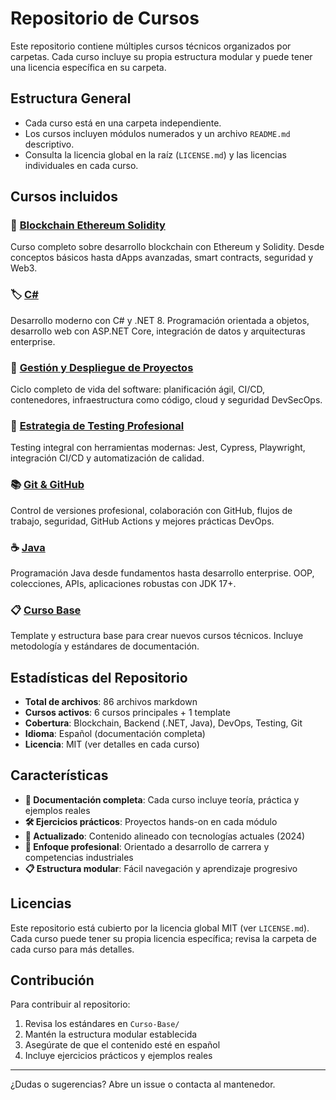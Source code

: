 # Repositorio de Cursos

Este repositorio contiene múltiples cursos técnicos organizados por carpetas. Cada curso incluye su propia estructura modular y puede tener una licencia específica en su carpeta.

## Estructura General

- Cada curso está en una carpeta independiente.
- Los cursos incluyen módulos numerados y un archivo `README.md` descriptivo.
- Consulta la licencia global en la raíz (`LICENSE.md`) y las licencias individuales en cada curso.

## Cursos incluidos

### 🔗 [Blockchain Ethereum Solidity](./blockchain-ethereum-solidity/)
Curso completo sobre desarrollo blockchain con Ethereum y Solidity. Desde conceptos básicos hasta dApps avanzadas, smart contracts, seguridad y Web3.

### 🏷️ [C#](./curso_C#/)
Desarrollo moderno con C# y .NET 8. Programación orientada a objetos, desarrollo web con ASP.NET Core, integración de datos y arquitecturas enterprise.

### 🚀 [Gestión y Despliegue de Proyectos](./curso_gestion_despliegue_proyectos/)
Ciclo completo de vida del software: planificación ágil, CI/CD, contenedores, infraestructura como código, cloud y seguridad DevSecOps.

### 🧪 [Estrategia de Testing Profesional](./estrategia-testing-profesional/)
Testing integral con herramientas modernas: Jest, Cypress, Playwright, integración CI/CD y automatización de calidad.

### 📚 [Git & GitHub](./git_github/)
Control de versiones profesional, colaboración con GitHub, flujos de trabajo, seguridad, GitHub Actions y mejores prácticas DevOps.

### ☕ [Java](./java/)
Programación Java desde fundamentos hasta desarrollo enterprise. OOP, colecciones, APIs, aplicaciones robustas con JDK 17+.

### 📋 [Curso Base](./Curso-Base/)
Template y estructura base para crear nuevos cursos técnicos. Incluye metodología y estándares de documentación.

## Estadísticas del Repositorio

- **Total de archivos**: 86 archivos markdown
- **Cursos activos**: 6 cursos principales + 1 template
- **Cobertura**: Blockchain, Backend (.NET, Java), DevOps, Testing, Git
- **Idioma**: Español (documentación completa)
- **Licencia**: MIT (ver detalles en cada curso)

## Características

- **📖 Documentación completa**: Cada curso incluye teoría, práctica y ejemplos reales
- **🛠️ Ejercicios prácticos**: Proyectos hands-on en cada módulo
- **🔄 Actualizado**: Contenido alineado con tecnologías actuales (2024)
- **🎯 Enfoque profesional**: Orientado a desarrollo de carrera y competencias industriales
- **📋 Estructura modular**: Fácil navegación y aprendizaje progresivo

## Licencias

Este repositorio está cubierto por la licencia global MIT (ver `LICENSE.md`). Cada curso puede tener su propia licencia específica; revisa la carpeta de cada curso para más detalles.

## Contribución

Para contribuir al repositorio:
1. Revisa los estándares en `Curso-Base/`
2. Mantén la estructura modular establecida
3. Asegúrate de que el contenido esté en español
4. Incluye ejercicios prácticos y ejemplos reales

---

¿Dudas o sugerencias? Abre un issue o contacta al mantenedor.

